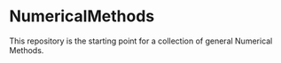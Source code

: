 # NumericalMethods
This repository is the starting point for a collection of general Numerical Methods.
